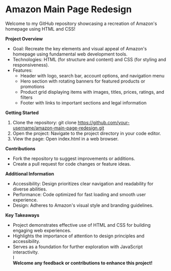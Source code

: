 # Amazon Main Page Redesign

Welcome to my GitHub repository showcasing a recreation of Amazon's homepage using HTML and CSS!

**Project Overview**

* Goal: Recreate the key elements and visual appeal of Amazon's homepage using fundamental web development tools.
* Technologies: HTML (for structure and content) and CSS (for styling and responsiveness).
* Features:
  - Header with logo, search bar, account options, and navigation menu
  - Hero section with rotating banners for featured products or promotions
  - Product grid displaying items with images, titles, prices, ratings, and filters
  - Footer with links to important sections and legal information

**Getting Started**

1. Clone the repository: git clone https://github.com/your-username/amazon-main-page-redesign.git
1. Open the project: Navigate to the project directory in your code editor.
1. View the page: Open index.html in a web browser.

**Contributions**

* Fork the repository to suggest improvements or additions.
* Create a pull request for code changes or feature ideas.

**Additional Information**

* Accessibility: Design prioritizes clear navigation and readability for diverse abilities.
* Performance: Code optimized for fast loading and smooth user experience.
* Design: Adheres to Amazon's visual style and branding guidelines.

**Key Takeaways**

* Project demonstrates effective use of HTML and CSS for building engaging web experiences.
* Highlights the importance of attention to design principles and accessibility.
* Serves as a foundation for further exploration with JavaScript interactivity.    
I     
**Welcome any feedback or contributions to enhance this project!**
